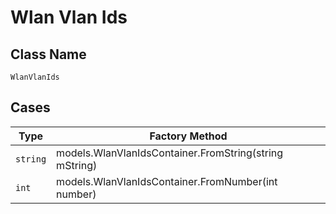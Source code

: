 
# Wlan Vlan Ids

## Class Name

`WlanVlanIds`

## Cases

| Type | Factory Method |
|  --- | --- |
| `string` | models.WlanVlanIdsContainer.FromString(string mString) |
| `int` | models.WlanVlanIdsContainer.FromNumber(int number) |

